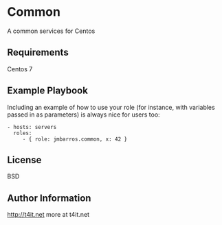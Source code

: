 Common
=========

A common services for Centos

Requirements
------------

Centos 7


Example Playbook
----------------

Including an example of how to use your role (for instance, with variables passed in as parameters) is always nice for users too:

    - hosts: servers
      roles:
         - { role: jmbarros.common, x: 42 }

License
-------

BSD

Author Information
------------------
http://t4it.net
more at t4it.net
